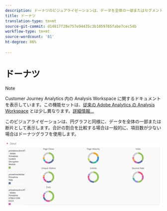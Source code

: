 ```yaml
---
description: ドーナツのビジュアライゼーションは、データを全体の一部またはセグメントとして表示します。
title: ドーナツ
translation-type: tm+mt
source-git-commit: d14817f28e757e94435c3b1059765fabe7cec54b
workflow-type: tm+mt
source-wordcount: '81'
ht-degree: 86%

---
```



# ドーナツ

>[!NOTE]
>
>Customer Journey Analytics 内の Analysis Workspace に関するドキュメントを表示しています。この機能セットは、[従来の Adobe Analytics の Analysis Workspace](https://docs.adobe.com/content/help/ja-JP/analytics/analyze/analysis-workspace/home.html) とは少し異なります。[詳細情報...](/help/getting-started/cja-aa.md)

このビジュアライゼーションは、円グラフと同様に、データを全体の一部または断片として表示します。合計の割合を比較する場合は一般的に、項目数が少ない場合はドーナツグラフを使用します。

![](assets/donut.png)

